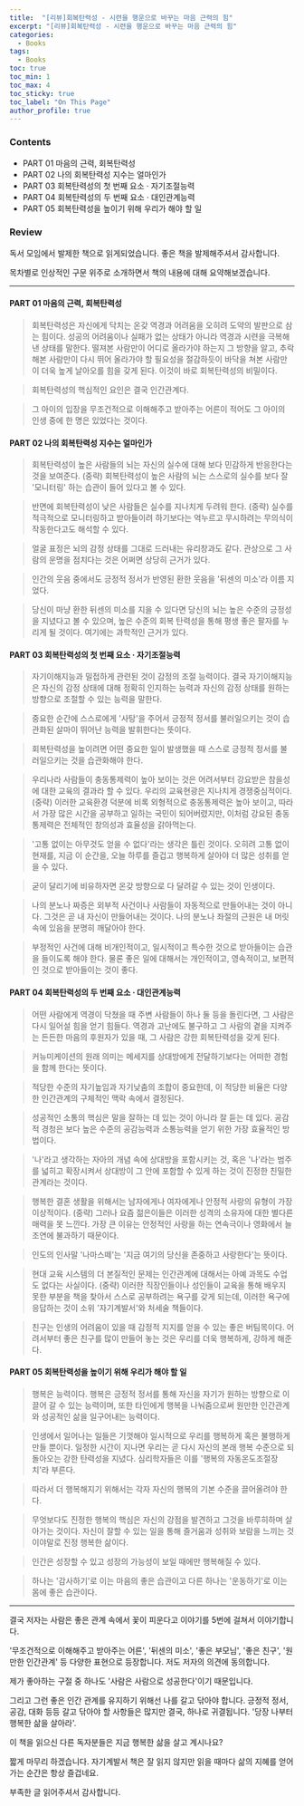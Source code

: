 ```yaml
---
title:  "[리뷰]회복탄력성 - 시련을 행운으로 바꾸는 마음 근력의 힘"
excerpt: "[리뷰]회복탄력성 - 시련을 행운으로 바꾸는 마음 근력의 힘"
categories:
  - Books
tags:
  - Books
toc: true
toc_min: 1
toc_max: 4
toc_sticky: true
toc_label: "On This Page"
author_profile: true
---
```


### Contents

* PART 01 마음의 근력, 회복탄력성
* PART 02 나의 회복탄력성 지수는 얼마인가
* PART 03 회복탄력성의 첫 번째 요소 · 자기조절능력
* PART 04 회복탄력성의 두 번째 요소 · 대인관계능력
* PART 05 회복탄력성을 높이기 위해 우리가 해야 할 일

### Review

독서 모임에서 발제한 책으로 읽게되었습니다. 좋은 책을 발제해주셔서 감사합니다.

목차별로 인상적인 구문 위주로 소개하면서 책의 내용에 대해 요약해보겠습니다.

---

#### PART 01 마음의 근력, 회복탄력성

> 회복탄력성은 자신에게 닥치는 온갖 역경과 어려움을 오히려 도약의 발판으로 삼는 힘이다. 성공의 어려움이나 실패가 없는 상태가 아니라 역경과 시련을 극복해낸 상태를 말한다. 떨져본 사람만이 어디로 올라가야 하는지 그 방향을 알고, 추락해본 사람만이 다시 뛰어 올라가야 할 필요성을 절감하듯이 바닥을 쳐본 사람만이 더욱 높게 날아오를 힘을 갖게 된다. 이것이 바로 회복탄력성의 비밀이다.

> 회복탄력성의 핵심적인 요인은 결국 인간관계다.

> 그 아이의 입장을 무조건적으로 이해해주고 받아주는 어른이 적어도 그 아이의 인생 중에 한 명은 있었다는 것이다.

#### PART 02 나의 회복탄력성 지수는 얼마인가

> 회복탄력성이 높은 사람들의 뇌는 자신의 실수에 대해 보다 민감하게 반응한다는 것을 보여준다. (중략) 회복탄력성이 높은 사람의 뇌는 스스로의 실수를 보다 잘 '모니터링' 하는 습관이 들어 있다고 볼 수 있다.

> 반면에 회복탄력성이 낮은 사람들은 실수를 지나치게 두려워 한다. (중략) 실수를 적극적으로 모니터링하고 받아들이려 하기보다는 억누르고 무시하려는 무의식이 작동한다고도 해석할 수 있다.

> 얼굴 표정은 뇌의 감정 상태를 그대로 드러내는 유리창과도 같다. 관상으로 그 사람의 운명을 점치다는 것은 어쩌면 상당히 근거가 있다.

> 인간의 웃음 중에서도 긍정적 정서가 반영된 환한 웃음을 '뒤센의 미소'라 이름 지었다.

> 당신이 마냥 환한 뒤센의 미소를 지을 수 있다면 당신의 뇌는 높은 수준의 긍정성을 지녔다고 볼 수 있으며, 높은 수준의 회복 탄력성을 통해 평생 좋은 팔자를 누리게 될 것이다. 여기에는 과학적인 근거가 있다.

#### PART 03 회복탄력성의 첫 번째 요소 · 자기조절능력

> 자기이해지능과 밀접하게 관련된 것이 감정의 조절 능력이다. 결국 자기이해지능은 자신의 감정 상태에 대해 정확히 인지하는 능력과 자신의 감정 상태를 원하는 방향으로 조절할 수 있는 능력을 말한다.

> 중요한 순간에 스스로에게 '사탕'을 주어서 긍정적 정서를 불러일으키는 것이 습관화된 살마이 뛰어난 능력을 발휘한다는 뜻이다.

> 회복탄력성을 높이려면 어떤 중요한 일이 발생했을 때 스스로 긍정적 정서를 불러일으키는 것을 습관화해야 한다.

> 우리나라 사람들이 충동통제력이 높아 보이는 것은 어려서부터 강요받은 참을성에 대한 교육의 결과라 할 수 있다. 우리의 교육현광은 지나치게 경쟁중심적이다. (중략) 이러한 교육환경 덕분에 비록 외형적으로 충동통제력은 높아 보이고, 따라서 가장 많은 시간을 공부하고 일하는 국민이 되어버렸지만, 이처럼 강요된 충동통제력은 전체적인 창의성과 효율성을 갉아먹는다.

> '고통 없이는 아무것도 얻을 수 없다'라는 생각은 틀린 것이다. 오히려 고통 없이 현재를, 지금 이 순간을, 오늘 하루를 즐겁고 행복하게 살아야 더 많은 성취를 얻을 수 있다.

> 굳이 달리기에 비유하자면 온갖 방향으로 다 달려갈 수 있는 것이 인생이다.

> 나의 분노나 짜증은 외부적 사건이나 사람들이 자동적으로 만들어내는 것이 아니다. 그것은 곧 내 자신이 만들어내는 것이다. 나의 분노나 좌절의 근원은 내 머릿속에 있음을 분명히 깨달아야 한다.

> 부정적인 사건에 대해 비개인적이고, 일시적이고 특수한 것으로 받아들이는 습관을 들이도록 해야 한다. 물론 좋은 일에 대해서는 개인적이고, 영속적이고, 보편적인 것으로 받아들이는 것이 좋다.

#### PART 04 회복탄력성의 두 번째 요소 · 대인관계능력

> 어떤 사람에게 역경이 닥쳤을 때 주변 사람들이 하나 둘 등을 돌린다면, 그 사람은 다시 일어설 힘을 얻기 힘들다. 역경과 고난에도 불구하고 그 사람의 곁을 지켜주는 든든한 마음의 후원자가 있을 때, 그 사람은 강한 회복탄력성을 갖게 된다.

> 커뉴미케이션의 원래 의미는 메세지를 상대방에게 전달하기보다는 어떠한 경험을 함께 한다는 뜻이다.

> 적당한 수준의 자기높임과 자기낮춤의 조합이 중요한데, 이 적당한 비율은 다양한 인간관계의 구체적인 맥락 속에서 결정된다.

> 성공적인 소통의 핵심은 말을 잘하는 데 있는 것이 아니라 잘 듣는 데 있다. 공감적 경청은 보다 높은 수준의 공감능력과 소통능력을 얻기 위한 가장 효율적인 방법이다.

> '나'라고 생각하는 자아의 개념 속에 상대방을 포함시키는 것, 혹은 '나'라는 범주를 넓히고 확장시켜서 상대방이 그 안에 포함할 수 있게 하는 것이 진정한 친밀한 관계라는 것이다.

> 행복한 결혼 생활을 위해서는 남자에게나 여자에게나 안정적 사랑의 유형이 가장 이상적이다. (중략) 그러나 요즘 젊은이들은 이러한 성격의 소유자에 대한 별다른 매력을 못 느낀다. 가장 큰 이유는 안정적인 사랑을 하는 연속극이나 영화에서 늘 조연에 불과하기 때문이다.

> 인도의 인사말 '나마스떼'는 '지금 여기의 당신을 존중하고 사랑한다'는 뜻이다.

> 현대 교육 시스템의 더 본질적인 문제는 인간관계에 대해서는 아예 과목도 수업도 없다는 사실이다. (중략) 이러한 직장인들이나 성인들이 교육을 통해 배우지 못한 부분을 책을 찾아서 스스로 공부하려는 욕구를 갖게 되는데, 이러한 욕구에 응답하는 것이 소위 '자기계발서'와 처세술 책들이다.

> 친구는 인생의 어려움이 있을 때 감정적 지지를 얻을 수 있는 좋은 버팀목이다. 어려서부터 좋은 친구를 많이 만들어 놓는 것은 우리를 더욱 행복하게, 강하게 해준다.

#### PART 05 회복탄력성을 높이기 위해 우리가 해야 할 일

> 행복은 능력이다. 행복은 긍정적 정서를 통해 자신을 자기가 원하는 방향으로 이끌어 갈 수 있는 능력이며, 또한 타인에게 행복을 나눠줌으로써 원만한 인간관계와 성공적인 삶을 일구어내는 능력이다.

> 인생에서 일어나는 일들은 기껏해야 일시적으로 우리를 행복하게 혹은 불행하게 만들 뿐이다. 일정한 시간이 지나면 우리는 곧 다시 자신의 본래 행복 수준으로 되돌아오는 강한 탄력성을 지녔다. 심리학자들은 이를 '행복의 자동온도조절장치'라 부른다.

> 따라서 더 행복해지기 위해서는 각자 자신의 행복의 기본 수준을 끌어올려야 한다.

> 무엇보다도 진정한 행복의 핵심은 자신의 강점을 발견하고 그것을 바루히하며 살아가는 것이다. 자신이 잘할 수 있는 일을 통해 즐거움과 성취와 보람을 느끼는 것이야말로 진정 행복한 삶이다.

> 인간은 성장할 수 있고 성장의 가능성이 보일 때에만 행복해질 수 있다.

> 하나는 '감사하기'로 이는 마음의 좋은 습관이고 다른 하나는 '운동하기'로 이는 몸에 좋은 습관이다.

---

결국 저자는 사람은 좋은 관계 속에서 꽃이 피운다고 이야기를 5번에 걸쳐서 이야기합니다.

'무조건적으로 이해해주고 받아주는 어른', '뒤센의 미소', '좋은 부모님', '좋은 친구', '원만한 인간관계' 등 다양한 표현으로 등장합니다. 저도 저자의 의견에 동의합니다.

제가 좋아하는 구절 중 하나도 '사람은 사람으로 성공한다'이기 때문입니다.

그리고 그런 좋은 인간 관계를 유지하기 위해선 나를 갈고 닦아야 합니다. 긍정적 정서, 공감, 대화 등등 갈고 닦아야 할 사항들은 많지만 결국, 하나로 귀결됩니다. '당장 나부터 행복한 삶을 살아라'.

이 책을 읽으신 다른 독자분들은 지금 행복한 삶을 살고 계시나요?

짧게 마무리 하겠습니다. 자기계발서 책은 잘 읽지 않지만 읽을 때마다 삶의 지혜를 얻어가는 순간은 항상 즐겁네요.

부족한 글 읽어주셔서 감사합니다.
